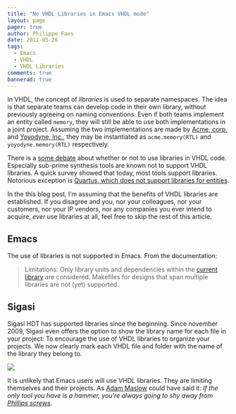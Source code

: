```yaml
---
title: "No VHDL Libraries in Emacs VHDL mode"
layout: page 
pager: true
author: Philippe Faes
date: 2011-05-26
tags: 
  - Emacs
  - VHDL
  - VHDL Libraries
comments: true
bannerad: true
---
```


In VHDL, the concept of <em>libraries </em> is used to separate
namespaces. The idea is that separate teams can develop code in their
own library, without previously agreeing on naming conventions. Even if
both teams implement an entity called `memory`, they will
still be able to use both implementations in a joint project. Assuming
the two implementations are made by
<a href="http://en.wikipedia.org/wiki/Acme_Corporation">Acme, corp.</a>
and <a href="http://en.wikipedia.org/wiki/Yoyodyne">Yoyodyne, Inc.</a>,
they may be instantiated as `acme.memory(RTL)` and
`yoyodyne.memory(RTL)` respectively.

There is a
<a href="http://www.velocityreviews.com/forums/t522692-use-of-libraries.html">some
debate</a> about whether or not to use libraries in VHDL code.
Especially sub-prime synthesis tools are known not to support VHDL
libraries. A quick survey showed that today, most tools support
libraries. Notorious exception is
<a href="http://quartushelp.altera.com/9.1/mergedProjects/hdl/vhdl/vhdl_pro_libraries.htm">Quartus,
which does not support libraries for entities</a>.

In the this blog post, I’m assuming that the benefits of VHDL libraries
are established. If you disagree and you, nor your colleagues, nor your
customers, nor your IP vendors, nor any companies you ever intend to
acquire, <em>ever</em> use libraries at all, feel free to skip the rest
of this article.

## Emacs
The use of libraries is not supported in Emacs. From the documentation:

> Limitations: Only library units and dependencies within the [current library](/tech/work-not-vhdl-library.html) are considered. Makefiles for designs that span multiple libraries are not (yet) supported.

## Sigasi
Sigasi HDT has supported libraries since the beginning. Since november
2009, Sigasi even offers the option to show the library name for each
file in your project:
To encourage the use of VHDL libraries to organize your projects. We now
clearly mark each VHDL file and folder with the name of the library they
belong to.

![](/img/opinion/emacs/project_explorer_library_decorator.png)

It is unlikely that Emacs users will use VHDL libraries. They are
limiting themselves and their projects. As
<a href="http://en.wikipedia.org/wiki/Law_of_the_instrument">Adam
Maslow</a> could have said it: <em>If the only tool you have is a
hammer, you’re always going to shy away from
<a href="http://en.wikipedia.org/wiki/Phillips_screw">Phillips
screws</a></em>.
